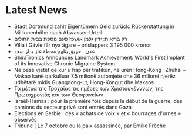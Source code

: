 # Latest News
-  Stadt Dortmund zahlt Eigentümern Geld zurück: Rückerstattung in Millionenhöhe nach Abwasser-Urteil
-  רק בריאות: ידין גלמן אושפז פעם נוספת בבית החולים
-  Villa i Gävle får nya ägare – prislappen: 3 195 000 kronor
-  عدن.. حريق يتلهم محطة غاز بدار سعد
-  ShiraTronics Announces Landmark Achievement: World's First Implant of its Innovative Chronic Migraine System
-  Në pesë vjetët që kur u hap për trafikun, në urën Hong-Kong -Zhuhai – Makao kanë qarkulluar 7.5 milionë automjete dhe 36 milionë njerëz udhëtarë midis Guangdong-ut, Hong-Kongut dhe Makaos
-  Τα μέτρα της Τροχαίας τις ημέρες των Χριστουγένννων, της Πρωτοχρονιάς και των Θεοφανείων
-  Israël-Hamas : pour la première fois depuis le début de la guerre, des camions du secteur privé sont entrés dans Gaza
-  Elections en Serbie : des « achats de voix » et « bourrages d'urnes » observés
-  Tribune | Le 7 octobre ou la paix assassinée, par Emilie Frèche
